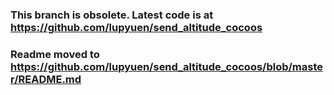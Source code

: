 ### This branch is obsolete. Latest code is at https://github.com/lupyuen/send_altitude_cocoos

### Readme moved to https://github.com/lupyuen/send_altitude_cocoos/blob/master/README.md

